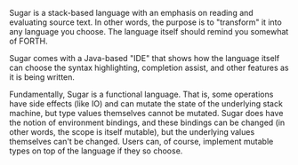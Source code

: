 Sugar is a stack-based language with an emphasis on reading and evaluating source text.  In other words, the purpose is to 
"transform" it into any language you choose.  The language itself should remind you somewhat of FORTH.

Sugar comes with a Java-based "IDE" that shows how the language itself can choose the syntax highlighting, completion assist, and 
other features as it is being written.

Fundamentally, Sugar is a functional language.  That is, some operations have side effects (like IO) and can mutate the state of the underlying stack machine, but type values themselves cannot be mutated.  Sugar does have the notion of environment bindings, 
and these bindings can be changed (in other words, the scope is itself mutable), but the underlying values themselves can't be changed.  Users can, of course, implement mutable types on top of the language if they so choose.
